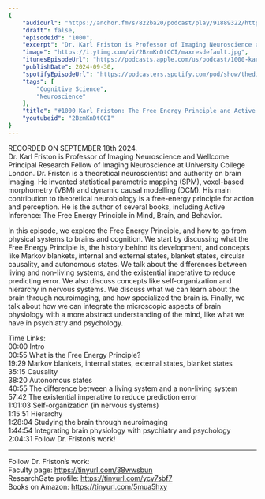 ```yaml
---
{
	"audiourl": "https://anchor.fm/s/822ba20/podcast/play/91889322/https%3A%2F%2Fd3ctxlq1ktw2nl.cloudfront.net%2Fstaging%2F2024-8-18%2F2bcc1375-2fd2-681c-74ce-398eaed8f2c2.m4a",
	"draft": false,
	"episodeid": "1000",
	"excerpt": "Dr. Karl Friston is Professor of Imaging Neuroscience and Wellcome Principal Research Fellow of Imaging Neuroscience at University College London. Dr. Friston is a theoretical neuroscientist and authority on brain imaging. He invented statistical parametric mapping (SPM), voxel-based morphometry (VBM) and dynamic causal modelling (DCM). His main contribution to theoretical neurobiology is a free-energy principle for action and perception. He is the author of several books, including Active Inference: The Free Energy Principle in Mind, Brain, and Behavior.",
	"image": "https://i.ytimg.com/vi/2BzmKnDtCCI/maxresdefault.jpg",
	"itunesEpisodeUrl": "https://podcasts.apple.com/us/podcast/1000-karl-friston-the-free-energy-principle-and/id1451347236?i=1000671329020&uo=4",
	"publishDate": 2024-09-30,
	"spotifyEpisodeUrl": "https://podcasters.spotify.com/pod/show/thedissenter/episodes/1000-Karl-Friston-The-Free-Energy-Principle-and-Active-Inference-From-Physics-to-Mind-e2oio7a",
	"tags": [
		"Cognitive Science",
		"Neuroscience"
	],
	"title": "#1000 Karl Friston: The Free Energy Principle and Active Inference: From Physics to Mind",
	"youtubeid": "2BzmKnDtCCI"
}
---
```

RECORDED ON SEPTEMBER 18th 2024.  
Dr. Karl Friston is Professor of Imaging Neuroscience and Wellcome Principal Research Fellow of Imaging Neuroscience at University College London. Dr. Friston is a theoretical neuroscientist and authority on brain imaging. He invented statistical parametric mapping (SPM), voxel-based morphometry (VBM) and dynamic causal modelling (DCM). His main contribution to theoretical neurobiology is a free-energy principle for action and perception. He is the author of several books, including Active Inference: The Free Energy Principle in Mind, Brain, and Behavior.

In this episode, we explore the Free Energy Principle, and how to go from physical systems to brains and cognition. We start by discussing what the Free Energy Principle is, the history behind its development, and concepts like Markov blankets, internal and external states, blanket states, circular causality, and autonomous states. We talk about the differences between living and non-living systems, and the existential imperative to reduce predicting error. We also discuss concepts like self-organization and hierarchy in nervous systems. We discuss what we can learn about the brain through neuroimaging, and how specialized the brain is. Finally, we talk about how we can integrate the microscopic aspects of brain physiology with a more abstract understanding of the mind, like what we have in psychiatry and psychology.

Time Links:  
<time>00:00</time> Intro  
<time>00:55</time> What is the Free Energy Principle?  
<time>19:29</time> Markov blankets, internal states, external states, blanket states  
<time>35:15</time> Causality  
<time>38:20</time> Autonomous states  
<time>40:55</time> The difference between a living system and a non-living system  
<time>57:42</time> The existential imperative to reduce prediction error  
<time>1:01:03</time> Self-organization (in nervous systems)  
<time>1:15:51</time> Hierarchy  
<time>1:28:04</time> Studying the brain through neuroimaging  
<time>1:44:54</time> Integrating brain physiology with psychiatry and psychology  
<time>2:04:31</time> Follow Dr. Friston’s work!

---

Follow Dr. Friston’s work:  
Faculty page: https://tinyurl.com/38wwsbun  
ResearchGate profile: https://tinyurl.com/ycy7sbf7  
Books on Amazon: https://tinyurl.com/5mua5hxy
